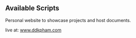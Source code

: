 
## Available Scripts

Personal website to showcase projects and host documents. 

live at: www.ddkpham.com
